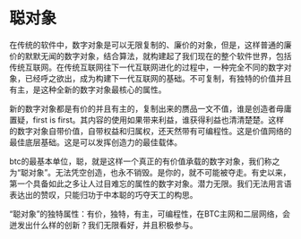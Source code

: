 聪对象
====

在传统的软件中，数字对象是可以无限复制的、廉价的对象，但是，这样普通的廉价的默默无闻的数字对象，结合算法，就构建起了我们现在的整个软件世界，包括传统互联网。在传统互联网往下一代互联网进化的过程中，一种完全不同的数字对象，已经呼之欲出，成为构建下一代互联网的基础。不可复制，有独特的价值并且有主，是这种全新的数字对象最核心的属性。

新的数字对象都是有价的并且有主的，复制出来的赝品一文不值，谁是创造者毋庸置疑，first is first。其内容的使用如果带来利益，谁获得利益也清清楚楚。这样的数字对象自带价值，自带权益和归属权，还天然带有可编程性。这是价值网络的最佳底层基础。这是可以发挥创造力的最佳载体。

btc的最基本单位，聪，就是这样一个真正的有价值承载的数字对象，我们称之为“聪对象”。无法凭空创造，也永不销毁。是你的，就不可能被夺走。有史以来，第一个具备如此之多让人过目难忘的属性的数字对象。潜力无限。我们无法用言语表达出的赞叹，只能归功于中本聪的巧夺天工的构思。

“聪对象”的独特属性：有价，独特，有主，可编程性，在BTC主网和二层网络，会迸发出什么样的创新？我们无限看好，并且积极参与。